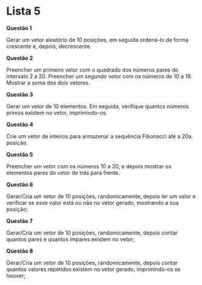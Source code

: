 # Lista 5

**Questão 1**

 Gerar um vetor aleatório de 10 posições, em seguida ordená-lo de forma crescente e, depois, decrescente.

**Questão 2**

 Preencher um primeiro vetor com o quadrado dos números pares do intervalo 2 a 20. Preencher um segundo vetor com os números de 10 a 19. Mostrar a soma dos dois vetores.

**Questão 3**

 Gerar um vetor de 10 elementos. Em seguida, verifique quantos números primos existem no vetor, imprimindo-os.

**Questão 4**

 Crie um vetor de inteiros para armazenar a sequência Fibonacci até a 20a. posição.

**Questão 5**

 Preencher um vetor com os números 10 a 20, e depois mostrar os elementos pares do vetor de trás para frente.

**Questão 6**

 Gerar/Cria um vetor de 10 posições, randomicamente, depois ler um valor e verificar se esse valor está ou não no vetor gerado, mostrando a sua posição;

**Questão 7**

 Gerar/Cria um vetor de 10 posições, randomicamente, depois contar quantos pares e quantos ímpares existem no vetor;

**Questão 8**

 Gerar/Cria um vetor de 10 posições, randomicamente, depois contar quantos valores repetidos existem no vetor gerado, imprimindo-os se houver;